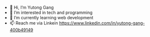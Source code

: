 - 👋 Hi, I’m Yutong Gang
- 👀 I’m interested in tech and programming
- 🌱 I’m currently learning web development
- 📫 Reach me via Linkein https://www.linkedin.com/in/yutong-gang-400b49149

<!---
gyt1112017/gyt1112017 is a ✨ special ✨ repository because its `README.md` (this file) appears on your GitHub profile.
You can click the Preview link to take a look at your changes.
--->
